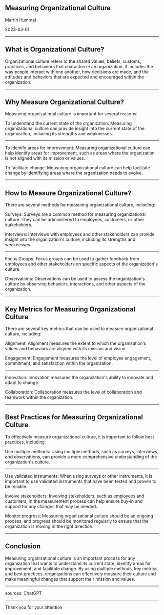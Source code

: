 ## Measuring Organizational Culture

Martin Hummel

2023-03-01

<!-- .slide: data-background="./Toulouse.jpg" -->

---

## What is Organizational Culture?

Organizational culture refers to the shared values, beliefs, customs, practices, and behaviors that characterize an organization. It includes the way people interact with one another, how decisions are made, and the attitudes and behaviors that are expected and encouraged within the organization.

---

## Why Measure Organizational Culture?

Measuring organizational culture is important for several reasons:

To understand the current state of the organization: Measuring organizational culture can provide insight into the current state of the organization, including its strengths and weaknesses.

---

To identify areas for improvement: Measuring organizational culture can help identify areas for improvement, such as areas where the organization is not aligned with its mission or values.

To facilitate change: Measuring organizational culture can help facilitate change by identifying areas where the organization needs to evolve.

---

## How to Measure Organizational Culture?

There are several methods for measuring organizational culture, including:

Surveys: Surveys are a common method for measuring organizational culture. They can be administered to employees, customers, or other stakeholders.

Interviews: Interviews with employees and other stakeholders can provide insight into the organization's culture, including its strengths and weaknesses.

---

Focus Groups: Focus groups can be used to gather feedback from employees and other stakeholders on specific aspects of the organization's culture.

Observations: Observations can be used to assess the organization's culture by observing behaviors, interactions, and other aspects of the organization.

---

## Key Metrics for Measuring Organizational Culture

There are several key metrics that can be used to measure organizational culture, including:

Alignment: Alignment measures the extent to which the organization's values and behaviors are aligned with its mission and vision.

Engagement: Engagement measures the level of employee engagement, commitment, and satisfaction within the organization.

---

Innovation: Innovation measures the organization's ability to innovate and adapt to change.

Collaboration: Collaboration measures the level of collaboration and teamwork within the organization.

---

## Best Practices for Measuring Organizational Culture

To effectively measure organizational culture, it is important to follow best practices, including:

Use multiple methods: Using multiple methods, such as surveys, interviews, and observations, can provide a more comprehensive understanding of the organization's culture.

---

Use validated instruments: When using surveys or other instruments, it is important to use validated instruments that have been tested and proven to be reliable.

Involve stakeholders: Involving stakeholders, such as employees and customers, in the measurement process can help ensure buy-in and support for any changes that may be needed.

Monitor progress: Measuring organizational culture should be an ongoing process, and progress should be monitored regularly to ensure that the organization is moving in the right direction.

---

## Conclusion

Measuring organizational culture is an important process for any organization that wants to understand its current state, identify areas for improvement, and facilitate change. By using multiple methods, key metrics, and best practices, organizations can effectively measure their culture and make meaningful changes that support their mission and values.

---

sources: ChatGPT

---

Thank you for your attention
